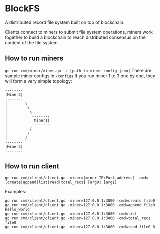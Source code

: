 # BlockFS
A distributed record file system built on top of blockchain. 

Clients connect to miners to submit file system operations, miners work together 
to build a blockchain to reach distributed consensus on the content of the file system.

## How to run miners
`go run cmd/miner/miner.go -c [path-to-miner-config-json]`
There are sample miner configs in `/configs`
If you run miner 1 to 3 one by one, they will form a very simple topology:

```
--------
|Miner2|
--------
|        \
|         \
|          \
|           --------
|           |Miner1|
|           --------
|          /
|         /
|        /
--------
|Miner3|
--------
```

## How to run client
`go run cmd/client/client.go -miner=[miner IP:Port address] -cmd=[create|append|list|read|total_recs] [arg0] [arg1]`

Examples:
```
go run cmd/client/client.go -miner=127.0.0.1:3000 -cmd=create file0
go run cmd/client/client.go -miner=127.0.0.1:3000 -cmd=append file0 hello_world
go run cmd/client/client.go -miner=127.0.0.1:3000 -cmd=list
go run cmd/client/client.go -miner=127.0.0.1:3000 -cmd=total_recs file0
go run cmd/client/client.go -miner=127.0.0.1:3000 -cmd=read file0 0
```
